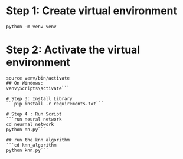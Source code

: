 # Step 1: Create virtual environment
`python -m venv venv`

# Step 2: Activate the virtual environment
```# On macOS/Linux:
source venv/bin/activate
## On Windows:
venv\Scripts\activate```

# Step 3: Install Library
```pip install -r requirements.txt```

# Step 4 : Run Script
```run neural network
cd neurnal_network
python nn.py```

## run the knn algorithm
```cd knn_algorithm
python knn.py```